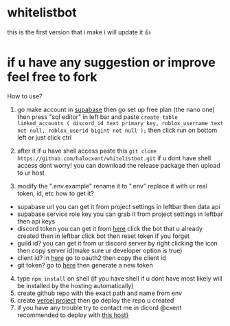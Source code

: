 # whitelistbot
this is the first version that i make i will update it 👍
# if u have any suggestion or improve feel free to fork


How to use?
1. go make account in [supabase](https://supabase.com/)
then go set up free plan (the nano one) then press "sql editor" in left bar
and paste ```create table linked_accounts (
  discord_id text primary key,
  roblox_username text not null,
  roblox_userid bigint not null
);```
then click run on bottom left or just click ctrl

3. after it if u have shell access paste this
```git clone https://github.com/halocxent/whitelistbot.git```
if u dont have shell access dont worry! you can download the release package then upload to ur host

4. modify the ".env.example" rename it to ".env"
replace it with ur real token, id, etc
how to get it?
- supabase url you can get it from project settings in leftbar then data api
- supabase service role key you can grab it from project settings in leftbar then api keys
- discord token you can get it from [here](https://discord.com/developers/applications) click the bot that u already created then in leftbar click bot then reset token if you forget
- guild id? you can get it from ur discord server by right clicking the icon then copy server id(make sure ur developer option is true)
- client id? in [here](https://discord.com/developers/applications) go to oauth2 then copy the client id
- git token? go to [here](https://github.com/settings/tokens) then generate a new token
4. type ```npm install``` on shell (if you have shell if u dont have most likely will be installed by the hosting automatically)
5. create github repo with the exact path and name from env
6. create [vercel project](https://vercel.com/new) then go deploy the repo u created
7. if you have any trouble try to contact me in dicord @cxent
  recommended to deploy with [this host}](https://bot-hosting.net/?aff=969877800746123284)
